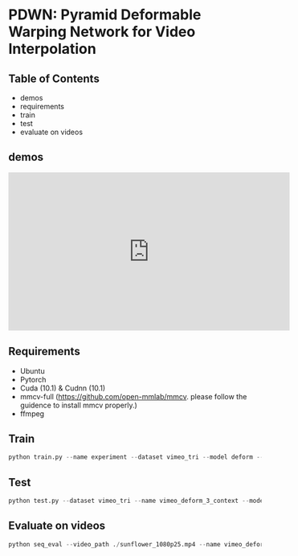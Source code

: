 # PDWN: Pyramid Deformable Warping Network for Video Interpolation

## Table of Contents
* demos
* requirements
* train
* test
* evaluate on videos

## demos
<iframe width="560" height="315" src="https://www.youtube.com/embed/5rEO_-udbH0" frameborder="0" allow="accelerometer; autoplay; clipboard-write; encrypted-media; gyroscope; picture-in-picture" allowfullscreen></iframe>

## Requirements
* Ubuntu
* Pytorch
* Cuda (10.1) & Cudnn (10.1)
* mmcv-full (https://github.com/open-mmlab/mmcv. please follow the guidence to install mmcv properly.)
* ffmpeg

## Train
```python
python train.py --name experiment --dataset vimeo_tri --model deform --kernel 3 --context True --loss L1 --batch_size 8 --use_cuda True
```

## Test
```python
python test.py --dataset vimeo_tri --name vimeo_deform_3_context --model deform --context True --kernel 3 --model_load 56 --kernel 3 --interpolation True --num_input_frame 2 --num_output_frame 1 --use_cuda True --save_img True --save_freq 1
```

## Evaluate on videos
```python
python seq_eval --video_path ./sunflower_1080p25.mp4 --name vimeo_deform_3_context --model deform --context True --kernel 3 --model_load 56 --t_interp 2
```
